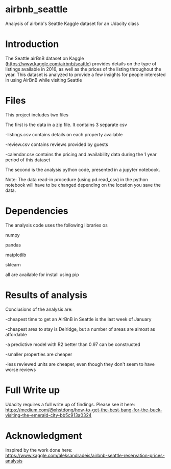 # airbnb_seattle
Analysis of airbnb's Seattle Kaggle dataset for an Udacity class

# Introduction
The Seattle airBnB dataset on Kaggle (https://www.kaggle.com/airbnb/seattle) provides details on the type of listings available in 2016, as well as the prices of the listing throughout the year. This dataset is analyzed to provide a few insights for people interested in using AirBnB while visiting Seattle

# Files
This project includes two files

The first is the data in a zip file. It contains 3 separate csv

-listings.csv contains details on each property available

-review.csv contains reviews provided by guests

-calendar.csv contains the pricing and availability data during the 1 year period of this dataset

The second is the analysis python code, presented in a jupyter notebook. 

Note: The data read-in procedure (using pd.read_csv) in the python notebook will have to be changed depending on the location you save the data. 

# Dependencies
The analysis code uses the following libraries
os

numpy

pandas

matplotlib

sklearn

all are available for install using pip

# Results of analysis
Conclusions of the analysis are:

-cheapest time to get an AirBnB in Seattle is the last week of January

-cheapest area to stay is Delridge, but a number of areas are almost as affordable

-a predictive model with R2 better than 0.97 can be constructed

-smaller properties are cheaper

-less reviewed units are cheaper, even though they don't seem to have worse reviews

# Full Write up
Udacity requires a full write up of findings. Please see it here:
https://medium.com/@xhstdong/how-to-get-the-best-bang-for-the-buck-visiting-the-emerald-city-bb5c913a0324

# Acknowledgment
Inspired by the work done here: https://www.kaggle.com/aleksandradeis/airbnb-seattle-reservation-prices-analysis
